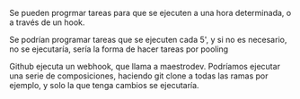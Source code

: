 Se pueden progrmar tareas para que se ejecuten a una hora determinada, o a través de un hook.

Se podrían programar tareas que se ejecuten cada 5', y si no es necesario, no se ejecutaría, sería la forma de hacer tareas por pooling


Github ejecuta un webhook, que llama a maestrodev.
Podríamos ejecutar una serie de composiciones, haciendo git clone a todas las ramas por ejemplo, y solo la que tenga cambios se ejecutaría.
